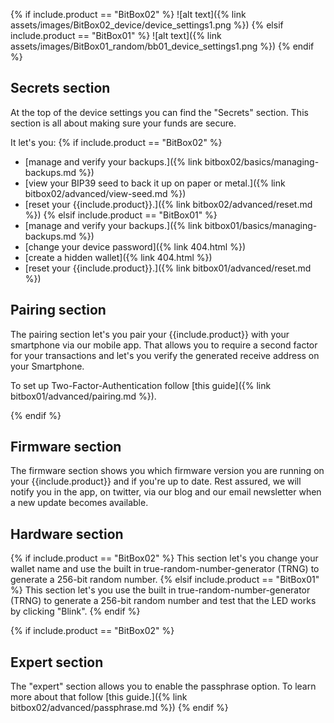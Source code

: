 {% if include.product == "BitBox02" %}
![alt text]({% link assets/images/BitBox02_device/device_settings1.png %})
{% elsif include.product == "BitBox01" %}
![alt text]({% link assets/images/BitBox01_random/bb01_device_settings1.png %})
{% endif %}

## Secrets section
At the top of the device settings you can find the "Secrets" section. This section is all about making sure your funds are secure.

It let's you:
{% if include.product == "BitBox02" %}
* [manage and verify your backups.]({% link bitbox02/basics/managing-backups.md %})
* [view your BIP39 seed to back it up on paper or metal.]({% link bitbox02/advanced/view-seed.md %})
* [reset your {{include.product}}.]({% link bitbox02/advanced/reset.md %})
{% elsif include.product == "BitBox01" %}
* [manage and verify your backups.]({% link bitbox01/basics/managing-backups.md %})
* [change your device password]({% link 404.html %})
* [create a hidden wallet]({% link 404.html %})
* [reset your {{include.product}}.]({% link bitbox01/advanced/reset.md %})

## Pairing section
The pairing section let's you pair your {{include.product}} with your smartphone via our mobile app. That allows you to require a second factor for your transactions and let's you verify the generated receive address on your Smartphone.

To set up Two-Factor-Authentication follow [this guide]({% link bitbox01/advanced/pairing.md %}).

{% endif %}


## Firmware section
The firmware section shows you which firmware version you are running on your {{include.product}} and if you're up to date. Rest assured, we will notify you in the app, on twitter, via our blog and our email newsletter when a new update becomes available.

## Hardware section
{% if include.product == "BitBox02" %}
This section let's you change your wallet name and use the built in true-random-number-generator (TRNG) to generate a 256-bit random number.
{% elsif include.product == "BitBox01" %}
This section let's you use the built in true-random-number-generator (TRNG) to generate a 256-bit random number and test that the LED works by clicking "Blink".
{% endif %}


{% if include.product == "BitBox02" %}
## Expert section
The "expert" section allows you to enable the passphrase option. To learn more about that follow [this guide.]({% link bitbox02/advanced/passphrase.md %})
{% endif %}
